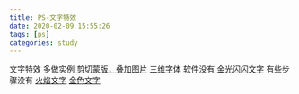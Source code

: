 ```yaml
---
title: PS-文字特效
date: 2020-02-09 15:55:26
tags: [ps]
categories: study
---
```

文字特效
多做实例
[剪切蒙版，叠加图片](http://www.psahz.com/wenzitexiao/20690.html)
[三维字体](http://www.16xx8.com/photoshop/jiaocheng/2019/148723.html) 软件没有
[金光闪闪文字](http://www.jquerycn.cn/a_28704) 有些步骤没有
[火焰文字](http://www.16xx8.com/photoshop/jiaocheng/27315_2.html)
[金色文字](http://www.psahz.com/wenzitexiao/20184_12.html)
